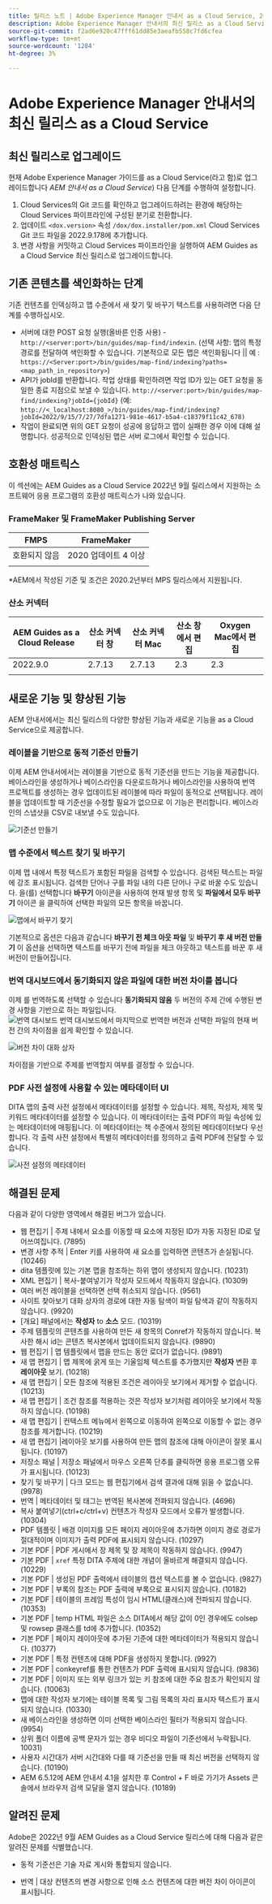 ```yaml
---
title: 릴리스 노트 | Adobe Experience Manager 안내서 as a Cloud Service, 2022년 9월 릴리스
description: Adobe Experience Manager 안내서의 최신 릴리스 as a Cloud Service
source-git-commit: f2ad6e920c47fff61dd85e3aeafb558c7fd6cfea
workflow-type: tm+mt
source-wordcount: '1284'
ht-degree: 3%

---
```


# Adobe Experience Manager 안내서의 최신 릴리스 as a Cloud Service

## 최신 릴리스로 업그레이드

현재 Adobe Experience Manager 가이드를 as a Cloud Service(라고 함)로 업그레이드합니다 *AEM 안내서 as a Cloud Service*) 다음 단계를 수행하여 설정합니다.
1. Cloud Services의 Git 코드를 확인하고 업그레이드하려는 환경에 해당하는 Cloud Services 파이프라인에 구성된 분기로 전환합니다.
2. 업데이트 `<dox.version>` 속성 `/dox/dox.installer/pom.xml` Cloud Services Git 코드 파일을 2022.9.178에 추가합니다.
3. 변경 사항을 커밋하고 Cloud Services 파이프라인을 실행하여 AEM Guides as a Cloud Service 최신 릴리스로 업그레이드합니다.

## 기존 콘텐츠를 색인화하는 단계

기존 컨텐츠를 인덱싱하고 맵 수준에서 새 찾기 및 바꾸기 텍스트를 사용하려면 다음 단계를 수행하십시오.
* 서버에 대한 POST 요청 실행(올바른 인증 사용) - `http://<server:port>/bin/guides/map-find/indexin`.
(선택 사항: 맵의 특정 경로를 전달하여 색인화할 수 있습니다. 기본적으로 모든 맵은 색인화됩니다 || 예 :   `https://<Server:port>/bin/guides/map-find/indexing?paths=<map_path_in_repository>`)
* API가 jobId를 반환합니다. 작업 상태를 확인하려면 작업 ID가 있는 GET 요청을 동일한 종료 지점으로 보낼 수 있습니다. `http://<server:port>/bin/guides/map-find/indexing?jobId={jobId}`
(예: `http://<_localhost:8080_>/bin/guides/map-find/indexing?jobId=2022/9/15/7/27/7dfa1271-981e-4617-b5a4-c18379f11c42_678)`
* 작업이 완료되면 위의 GET 요청이 성공에 응답하고 맵이 실패한 경우 이에 대해 설명합니다. 성공적으로 인덱싱된 맵은 서버 로그에서 확인할 수 있습니다.


## 호환성 매트릭스

이 섹션에는 AEM Guides as a Cloud Service 2022년 9월 릴리스에서 지원하는 소프트웨어 응용 프로그램의 호환성 매트릭스가 나와 있습니다.

### FrameMaker 및 FrameMaker Publishing Server

| FMPS | FrameMaker |
| --- | --- |
| 호환되지 않음 | 2020 업데이트 4 이상 |
|  |  |

*AEM에서 작성된 기준 및 조건은 2020.2년부터 MPS 릴리스에서 지원됩니다.

### 산소 커넥터

| AEM Guides as a Cloud Release | 산소 커넥터 창 | 산소 커넥터 Mac | 산소 창에서 편집 | Oxygen Mac에서 편집 |
| --- | --- | --- | --- | --- |
| 2022.9.0 | 2.7.13 | 2.7.13 | 2.3 | 2.3 |
|  |  |  |  |


## 새로운 기능 및 향상된 기능

AEM 안내서에서는 최신 릴리스의 다양한 향상된 기능과 새로운 기능을 as a Cloud Service으로 제공합니다.


### 레이블을 기반으로 동적 기준선 만들기

이제 AEM 안내서에서는 레이블을 기반으로 동적 기준선을 만드는 기능을 제공합니다. 베이스라인을 생성하거나 베이스라인을 다운로드하거나 베이스라인을 사용하여 번역 프로젝트를 생성하는 경우 업데이트된 레이블에 따라 파일이 동적으로 선택됩니다. 레이블을 업데이트할 때 기준선을 수정할 필요가 없으므로 이 기능은 편리합니다.
베이스라인의 스냅샷을 CSV로 내보낼 수도 있습니다.

![기준선 만들기](assets/preset-metadata.png)

### 맵 수준에서 텍스트 찾기 및 바꾸기

이제 맵 내에서 특정 텍스트가 포함된 파일을 검색할 수 있습니다. 검색된 텍스트는 파일에 강조 표시됩니다. 검색한 단어나 구를 파일 내의 다른 단어나 구로 바꿀 수도 있습니다.
을(를) 선택합니다 **바꾸기** 아이콘을 사용하여 현재 발생 항목 및 **파일에서 모두 바꾸기** 아이콘 을 클릭하여 선택한 파일의 모든 항목을 바꿉니다.

![맵에서 바꾸기 찾기](assets/map-find-replace.png)

기본적으로 옵션은 다음과 같습니다 **바꾸기 전 체크 아웃 파일** 및 **바꾸기 후 새 버전 만들기** 이 옵션을 선택하면 텍스트를 바꾸기 전에 파일을 체크 아웃하고 텍스트를 바꾼 후 새 버전이 만들어집니다.

### 번역 대시보드에서 동기화되지 않은 파일에 대한 버전 차이를 봅니다

이제 를 번역하도록 선택할 수 있습니다 **동기화되지 않음** 두 버전의 주제 간에 수행된 변경 사항을 기반으로 하는 파일입니다.\
![번역 대시보드](assets/translation-version-diff.png)
번역 대시보드에서 마지막으로 번역한 버전과 선택한 파일의 현재 버전 간의 차이점을 쉽게 확인할 수 있습니다.

![버전 차이 대화 상자](assets/version-diff.png)

차이점을 기반으로 주제를 번역할지 여부를 결정할 수 있습니다.

### PDF 사전 설정에 사용할 수 있는 메타데이터 UI

DITA 맵의 출력 사전 설정에서 메타데이터를 설정할 수 있습니다. 제목, 작성자, 제목 및 키워드 메타데이터를 설정할 수 있습니다. 이 메타데이터는 출력 PDF의 파일 속성에 있는 메타데이터에 매핑됩니다.
이 메타데이터는 책 수준에서 정의된 메타데이터보다 우선합니다. 각 출력 사전 설정에서 특별히 메타데이터를 정의하고 출력 PDF에 전달할 수 있습니다.

![사전 설정의 메타데이터](assets/preset-metadata.png)


## 해결된 문제

다음과 같이 다양한 영역에서 해결된 버그가 있습니다.

* 웹 편집기 | 주제 내에서 요소를 이동할 때 요소에 지정된 ID가 자동 지정된 ID로 덮어쓰여집니다. (7895)
* 변경 사항 추적 | Enter 키를 사용하여 새 요소를 입력하면 콘텐츠가 손실됩니다. (10246)
* dita 템플릿에 있는 기본 맵을 참조하는 하위 맵이 생성되지 않습니다. (10231)
* XML 편집기 | 복사-붙여넣기가 작성자 모드에서 작동하지 않습니다. (10309)
* 여러 버전 레이블을 선택하면 선택 취소되지 않습니다. (9561)
* 사이트 찾아보기 대화 상자의 경로에 대한 자동 탐색이 파일 탐색과 같이 작동하지 않습니다. (9920)
* [개요] 패널에서는 **작성자** to **소스** 모드. (10319)
* 주제 템플릿의 콘텐츠를 사용하여 만든 새 항목의 Conref가 작동하지 않습니다. 복사한 해시 id는 콘텐츠 복사본에서 업데이트되지 않습니다. (9890)
* 웹 편집기 | 맵 템플릿에서 맵을 만드는 동안 로더가 없습니다. (9891)
* 새 맵 편집기 | 맵 제목에 굵게 또는 기울임체 텍스트를 추가했지만 **작성자** 변환 후 **레이아웃** 보기. (10218)
* 새 맵 편집기 | 모든 참조에 적용된 조건은 레이아웃 보기에서 제거할 수 없습니다. (10213)
* 새 맵 편집기 | 조건 참조를 적용하는 것은 작성자 보기처럼 레이아웃 보기에서 작동하지 않습니다. (10198)
* 새 맵 편집기 | 컨텍스트 메뉴에서 왼쪽으로 이동하여 왼쪽으로 이동할 수 없는 경우 참조를 제거합니다. (10219)
* 새 맵 편집기 |레이아웃 보기를 사용하여 만든 맵의 참조에 대해 아이콘이 잘못 표시됩니다. (10197)
* 저장소 패널 | 저장소 패널에서 마우스 오른쪽 단추를 클릭하면 응용 프로그램 오류가 표시됩니다. (10123)
* 찾기 및 바꾸기 | 다크 모드는 웹 편집기에서 검색 결과에 대해 읽을 수 없습니다. (9978)
* 번역 | 메타데이터 및 태그는 번역된 복사본에 전파되지 않습니다. (4696)
* 복사 붙여넣기(ctrl+c/ctrl+v) 컨텐츠가 작성자 모드에서 오류가 발생합니다. (10304)
* PDF 템플릿 | 배경 이미지를 모든 페이지 레이아웃에 추가하면 이미지 경로 경로가 절대적이며 이미지가 출력 PDF에 표시되지 않습니다. (10297)
* 기본 PDF | PDF 게시에서 장 제목 및 장 제목이 작동하지 않습니다. (9947)
* 기본 PDF | `xref` 특정 DITA 주제에 대한 개념이 올바르게 해결되지 않습니다. (10229)
* 기본 PDF | 생성된 PDF 출력에서 테이블의 캡션 텍스트를 볼 수 없습니다. (9827)
* 기본 PDF | 부록의 참조는 PDF 출력에 부록으로 표시되지 않습니다. (10182)
* 기본 PDF | 테이블의 프레임 특성이 임시 HTML(클래스)에 전파되지 않습니다. (10353)
* 기본 PDF | temp HTML 파일은 소스 DITA에서 해당 값이 0인 경우에도 colsep 및 rowsep 클래스를 td에 추가합니다. (10352)
* 기본 PDF | 페이지 레이아웃에 추가된 기준에 대한 메타데이터가 적용되지 않습니다. (10377)
* 기본 PDF | 특정 컨텐츠에 대해 PDF을 생성하지 못합니다. (9927)
* 기본 PDF | conkeyref를 통한 컨텐츠가 PDF 출력에 표시되지 않습니다. (9836)
* 기본 PDF | 이미지 또는 외부 링크가 있는 키 참조에 대한 주요 참조가 확인되지 않습니다. (10063)
* 맵에 대한 작성자 보기에는 테이블 목록 및 그림 목록의 자리 표시자 텍스트가 표시되지 않습니다. (10330)
* 새 베이스라인을 생성하면 이미 선택한 베이스라인 필터가 적용되지 않습니다. (9954)
* 상위 폴더 이름에 공백 문자가 있는 경우 비디오 파일이 기준선에서 누락됩니다. 10031)
* 사용자 시간대가 서버 시간대와 다를 때 기준선을 만들 때 최신 버전을 선택하지 않습니다. (10190)
* AEM 6.5.12에 AEM 안내서 4.1을 설치한 후 Control + F 바로 가기가 Assets 콘솔에서 브라우저 검색 모달을 열지 않습니다. (10189)


## 알려진 문제

Adobe은 2022년 9월 AEM Guides as a Cloud Service 릴리스에 대해 다음과 같은 알려진 문제를 식별했습니다.


* 동적 기준선은 기술 자료 게시와 통합되지 않습니다.

* 번역 | 대상 컨텐츠의 변경 사항으로 인해 소스 컨텐츠에 대한 버전 차이 아이콘이 표시됩니다.

